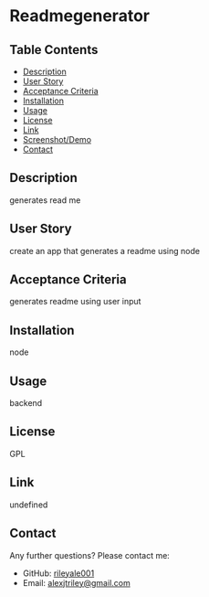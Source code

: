 # Readmegenerator
  ## Table Contents
  - [Description](#Description)
  - [User Story](#User-Story)
  - [Acceptance Criteria](#Acceptance-Criteria)
  - [Installation](#Installation)
  - [Usage](#Usage)
  - [License](#License)
  - [Link](#Link)
  - [Screenshot/Demo](#Screenshot/Gif-Demo)
  - [Contact](#Contact)

  ## Description
  generates read me

  ## User Story
  create an app that generates a readme using node

  ## Acceptance Criteria
  generates readme using user input

  ## Installation
  node 

  ## Usage
  backend 

  ## License
  GPL

  ## Link 
  undefined

  ## Contact
  Any further questions? Please contact me:
  - GitHub: [rileyale001](https:github.com/rileyale001)
  - Email: alexjtriley@gmail.com
